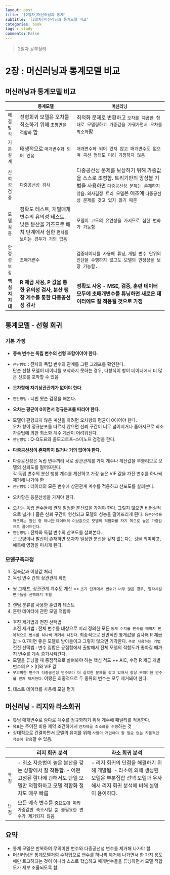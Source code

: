 ```yaml
---
layout: post
title: '[2일차]머신러닝과 통계'
subtitle: '[2일차]머신러닝과 통계모델 비교'
categories: book
tags : study
comments: False
---
```

> 2일차 공부정리

# 2장 : 머신러닝과 통계모델 비교

## 머신러닝과 통계모델 비교

|                 | `통계모델` | `머신러닝` |
| ---------- | ------------ | ----------- |
| `해결방식` | 선형회귀 모델은 오차를 최소하기 위해 `초평면을 적합화` 함 | 최적화 문제로 변환하고 `오차를 제곱한 형태로 모델링하고 가중값을 가꿔가면서 오차를 최소화`함 |
| `기본설계` | 태생적으로 `매개변수화 되어 있음` | `매개변수화 되어 있지 않고 매개변수도 없으며 곡선 형태도 미리 가정하지 않음` |
| `신뢰성검증` | `다중공선성 검사` | 다중공선성 문제를 보상하기 위해 가중값을 스스로 조정함. 트리기반의 앙상블 기법을 사용하면 `다중공선성 문제는 존재하지 않음`. `의사결정 트리 모델`은 애초에 `다중공선성 문제를 갖고 있지 않기 때문` |
| `모델검증` | 정확도 테스트, 개별매개변수의 유의성 테스트. 낮은 분산을 가즈므로 배치 단계에서 심한 `편차를 보이는 경우가 거의 없음` | `모델이 고도의 유연성을 가지므로 심한 변화가 가능함` |
| `안정성보장` | `초매개변수` | `검증데이터를 사용해 튜닝`, `개별 변수 단위의 진단을 수행하지 않고도 모델의 안정성을 보장 가능함.` |
| **`핵심지지대`** | **R 제곱 사용, P 값을 통한 유의성 검사, 분산 팽창 계수를 통한 다중공선성 검사** | **정확도 사용 - MSE, 검증, 훈련 데이터 모두에 초매개변수를 튜닝하면 새로운 데이터에도 잘 적용될 것으로 가정** |

## 통계모델 - 선형 회귀
### 기본 가정
 - **종속 변수는 독립 변수의 선형 조합이어야 한다**.
+ `진단방법` : 잔차와 독립 변수의 관계를 그린 그래프를 확인한다.  
단순 선형 모델이 데이터를 포착하지 못하는 경우, 다항식이 항이 데이터에서 더 많은 신호를 포착할 수 있음
 - **오차항에 자기상관관계가 없어야 한다**.
+ `진단방법` : 더빈 왓슨 검정을 해본다.
 - **오차는 평균이 0이면서 정규분포를 따라야 한다.**
+ 모델이 편향되지 않은 계산을 하려면 오차항의 평균이 0이어야 한다.  
오차 항이 정규분포를 따르지 않으면 신뢰 구간이 너무 넓어지거나 좁아지므로 최소 자승법에 의한 최소화 계수 계산이 어려워진다.
+ `진단방법` : Q-Q도표와 콜모고로프-스미노프 검정을 한다.
 - **다중공선성이 존재하지 않거나 거의 없어야 한다.**
+ 다중공선성은 독립 변수끼리 서로 상관관계를 가져 계수나 계산값을 부불리므로 모델의 신뢰도를 떨어뜨린다.  
각 독립 변수의 분산 팽창 계수를 계산하고 가장 높은 VIF 값을 가진 변수를 하나씩 제거해 나가야 한
+ `진단방법` : 데이터의 모든 변수에 상관관계 계수를 적용하고 산포도를 살펴본다.
 - 오차항은 등분산성을 가져야 한다.
+ 오차는 독립 변수들에 관해 일정한 분산값을 가져야 한다. 그렇지 않으면 비현실적으로 넓거나 좁은 신뢰 구간이 형성되고 모델의 성능을 떨어뜨리게 된다. `등분산성을 깨뜨리는 원인 중 하나`는
 `데이터의 이상값으로 모델의 적합화를 자기 쪽으로 높은 가중값으로 끌어드린다`.
+ `진단방법` : 잔차와 독립 변수의 산포도를 살펴본다.  
콘 모양이나 발산이 존재하면 오차가 일정한 분산을 갖지 않는다는 것을 의미하고, 예측에 영향을 미치게 된다.

### 모델구축과정
1. 결측값과 이상값 처리  
2. 독립 변수 간의 상관관계 확인
+ 쌍 그래프, 상관관계 계수도 계산 => `초기 단계에서 변수가 너무 많은 경우, 탈락시킬변수들을 선택하기 위함`
3. 랜덤 분류를 사용한 훈련과 테스트
4. 훈련 데이터에 관한 모델 적합화  
+ 후진 제거법과 전진 선택법  
후진 제거법 : 전체 변수를 대상으로 미리 정의한 모든 `통계 수치를 만족할 때까지 반복적으로 변수를 하나씩 제거해 나간다`.
최종적으로 전반적인 통계값을 검사해 R 제곱값 > 0.7이면 좋은 모델로 받아들이고 그렇지 않으면 기각한다. `주로 사용하는 기법`  
전진 선택법 : 변수 집합은 공집합에서 출발해서 전체 모델의 적합도가 좋아질 때까지 변수를 계속 증가시켜간다.  
+ 모델을 튜닝할 때 중점적으로 살펴봐야 하는 핵심 척도
++ AIC, 수정 R 제곱 개별 변수의 P > |t|와 VIF 값
+ `무의미한 변수가 다중공선성 변수보다 더 심각한 문제를 갖고 있어서 항상 무의미한 변수를 먼저 제거한다`. 어쨌든 최종적으로
두 종류의 변수는 모두 제거돼야 한다.
5. 테스트 데이터를 사용해 모델 평가

## 머신러닝 - 리지와 라소회귀
 - 튜닝 매개변수로 람다로 계수를 정규화하기 위해 계수에 패널티를 적용한다. 
 - `목표`는 주어진 비용 제약 조건하에서 `잔차제곱 최소화를 수행`하는 것
 - 상대적으로 간결하면서 모델의 유지를 위해 `사람이 개입해야 할 필요 없는 자율적인 학습에 활용`할 수 있음.

|    | 리지 회귀 분석 | 라소 회귀 분석 |
| --- | --- | --- |
| `특징` | - 최소 자승법이 높은 분산을 갖는 상황에서 잘 작동함.  - 어떤 고정된 람다에 관해서도 단일 모델만 적합화하고 모델 적합화 절차도 매우 빠름 | - 리지 회귀의 단점을 해결하기 위해 개발됨.  - 라소에 의해 생성된 모델은 부분집합 선택 모델과 우사해서 리지 회귀 분석에 비해 설명이 용이하다.  |
| `단점` | 모든 예측 변수를 `중요도에 따라 가중값만 축소시킬 뿐 불필요한 변수가 제거되지 않음` |  |

## 요약

 - 통계 모델은 반복하여 무의미한 변수와 다중공선성 변수를 제거해 나가야 함.
 - 머신러닝은 통계모델처럼 수작업으로 변수를 하나씩 제거해 나가면서 한 가지 용도에만 트고하되는 것이 아니라 스스로 학습하고 매개변수들을 튜닝하면서 모델 적합도가 
세부 조율되도록 함. 